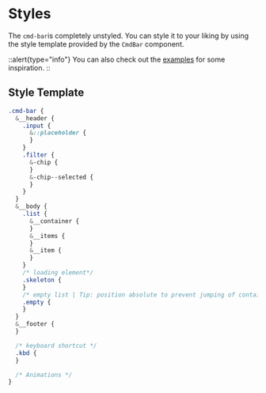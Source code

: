 # Styles

The `cmd-bar`is completely unstyled. You can style it to your liking by using the style template provided by the `CmdBar` component.

::alert{type="info"}
You can also check out the [examples](https://github.com/fabkho/cmd-bar/tree/main/packages/examples) for some inspiration.
::

## Style Template
```scss
.cmd-bar {
  &__header {
    .input {
      &::placeholder {
      }
    }
    .filter {
      &-chip {
      }
      &-chip--selected {
      }
    }
  }
  &__body {
    .list {
      &__container {
      }
      &__items {
      }
      &__item {
      }
    }
    /* loading element*/
    .skeleton {
    }
    /* empty list | Tip: position absolute to prevent jumping of container  */
    .empty {
    }
  }
  &__footer {
  }

  /* keyboard shortcut */
  .kbd {
  }

  /* Animations */
}

```
